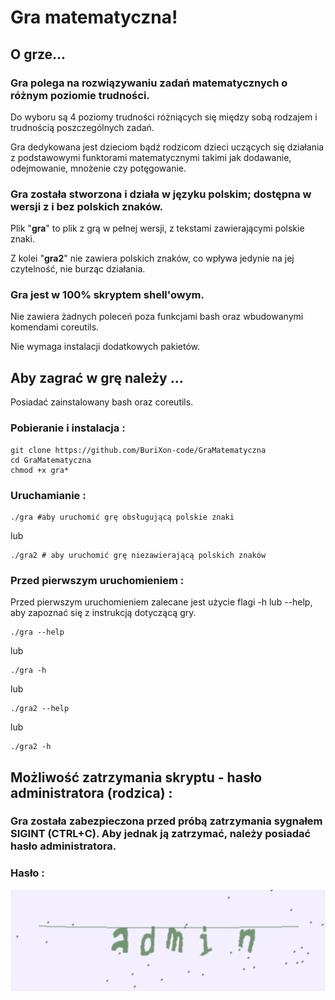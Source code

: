 # Gra matematyczna!
## O grze...

### Gra polega na rozwiązywaniu zadań matematycznych o różnym poziomie trudności.

Do wyboru są 4 poziomy trudności różniących się między sobą rodzajem i trudnością poszczególnych zadań.

Gra dedykowana jest dzieciom bądź rodzicom dzieci uczących się działania z podstawowymi funktorami matematycznymi takimi jak dodawanie, odejmowanie, mnożenie czy potęgowanie.

### Gra została stworzona i działa w języku **polskim**; dostępna w wersji z i bez polskich znaków.

Plik "**gra**" to plik z grą w pełnej wersji, z tekstami zawierającymi polskie znaki.

Z kolei "**gra2**" nie zawiera polskich znaków, co wpływa jedynie na jej czytelność, nie burząc działania.

### Gra jest w 100% skryptem shell'owym.

Nie zawiera żadnych poleceń poza funkcjami bash oraz wbudowanymi komendami coreutils.

Nie wymaga instalacji dodatkowych pakietów.

## Aby zagrać w grę należy ...

Posiadać zainstalowany bash oraz coreutils.

### Pobieranie i instalacja :

```
git clone https://github.com/BuriXon-code/GraMatematyczna
cd GraMatematyczna
chmod +x gra*
```
### Uruchamianie :
```
./gra #aby uruchomić grę obsługującą polskie znaki
```
lub
```
./gra2 # aby uruchomić grę niezawierającą polskich znaków
```

### Przed pierwszym uruchomieniem :
Przed pierwszym uruchomieniem zalecane jest użycie flagi -h lub --help, aby zapoznać się z instrukcją dotyczącą gry.
```
./gra --help
```
lub 
```
./gra -h
```
lub 
```
./gra2 --help
```
lub 
```
./gra2 -h
```

## Możliwość zatrzymania skryptu - hasło administratora (rodzica) :
### Gra została zabezpieczona przed próbą zatrzymania sygnałem SIGINT (CTRL+C). Aby jednak ją zatrzymać, należy posiadać hasło administratora.
### Hasło :
![Hasło administratorskie](/captcha.png)

